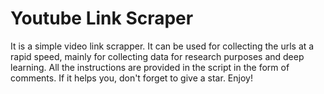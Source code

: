 # Youtube Link Scraper


It is a simple video link scrapper. It can be used for collecting the urls at a rapid speed, mainly for collecting data for research purposes and deep learning. All the instructions are provided in the script in the form of comments. If it helps you, don't forget to give a star. Enjoy!